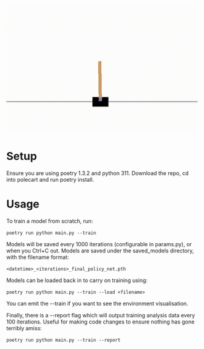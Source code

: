 ![cartpole_gif](./cartpole.gif)


# Setup
Ensure you are using poetry 1.3.2 and python 311.
Download the repo, cd into polecart and run poetry install.


# Usage
To train a model from scratch, run:

```
poetry run python main.py --train
```

Models will be saved every 1000 iterations (configurable in params.py), or when you Ctrl+C out. Models are saved under the saved_models directory,
with the filename format:

```
<datetime>_<iterations>_final_policy_net.pth
```
Models can be loaded back in to carry on training using:

```
poetry run python main.py --train --load <filename>
```

You can emit the --train if you want to see the environment visualisation.

Finally, there is a --report flag which will output training analysis data every 100 iterations. Useful for making code changes to ensure nothing
has gone terribly amiss:

```
poetry run python main.py --train --report
```